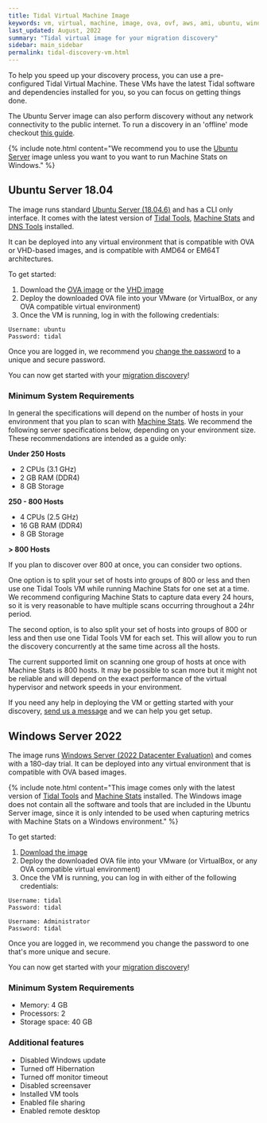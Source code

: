 ```yaml
---
title: Tidal Virtual Machine Image
keywords: vm, virtual, machine, image, ova, ovf, aws, ami, ubuntu, windows, server, vmware, virtualbox
last_updated: August, 2022
summary: "Tidal virtual image for your migration discovery"
sidebar: main_sidebar
permalink: tidal-discovery-vm.html
---
```


To help you speed up your discovery process, you can use a pre-configured Tidal Virtual Machine. These VMs have the latest Tidal software and dependencies installed for you, so you can focus on getting things done.

The Ubuntu Server image can also perform discovery without any network connectivity to the public internet. To run a discovery in an 'offline' mode checkout [this guide](https://guides.tidal.cloud/tidal-offline.html).

{% include note.html content="We recommend you to use the [Ubuntu Server](#ubuntu-server-1804) image unless you want to you want to run Machine Stats on Windows." %}

## Ubuntu Server 18.04

The image runs standard [Ubuntu Server (18.04.6)](https://cdimage.ubuntu.com/ubuntu/releases/18.04.6/release/) and has a CLI only interface. It comes with the latest version of [Tidal Tools](https://tidalcloud.com/tidal-tools/), [Machine Stats](https://pypi.org/project/machine-stats/) and [DNS Tools](https://dnstools.ninja/) installed.

It can be deployed into any virtual environment that is compatible with OVA or VHD-based images, and is compatible with AMD64 or EM64T architectures.

To get started:

1. Download the [OVA image](https://d2ny8m13pxxvfx.cloudfront.net/tidal-ubuntu-18-04-server-amd64.ova) or the [VHD image](https://d2ny8m13pxxvfx.cloudfront.net/tidal-ubuntu-server-18-04-amd64-hyperv-disk.vhd)
2. Deploy the downloaded OVA file into your VMware (or VirtualBox, or any OVA compatible virtual environment)
3. Once the VM is running, log in with the following credentials:

```text
Username: ubuntu
Password: tidal
```

Once you are logged in, we recommend you [change the password](https://www.tomshardware.com/how-to/change-passwords-in-linux) to a unique and secure password.

You can now get started with your [migration discovery](/index.html)!

### Minimum System Requirements

In general the specifications will depend on the number of hosts in your environment that you plan to scan with [Machine Stats](/machine_stats.html). We recommend the following server specifications below, depending on your environment size. These recommendations are intended as a guide only:

__Under 250 Hosts__

- 2 CPUs (3.1 GHz)
- 2 GB RAM (DDR4)
- 8 GB Storage

__250 - 800 Hosts__

- 4 CPUs (2.5 GHz)
- 16 GB RAM (DDR4)
- 8 GB Storage

__> 800 Hosts__

If you plan to discover over 800 at once, you can consider two options.

One option is to split your set of hosts into groups of 800 or less and then use one Tidal Tools VM while running Machine Stats for one set at a time. We recommend configuring Machine Stats to capture data every 24 hours, so it is very reasonable to have multiple scans occurring throughout a 24hr period.

The second option, is to also split your set of hosts into groups of 800 or less and then use one Tidal Tools VM for each set. This will allow you to run the discovery concurrently at the same time across all the hosts.

The current supported limit on scanning one group of hosts at once with Machine Stats is 800 hosts. It may be possible to scan more but it might not be reliable and will depend on the exact performance of the virtual hypervisor and network speeds in your environment.

If you need any help in deploying the VM or getting started with your discovery, [send us a message](mailto:support@tidalcloud.com) and we can help you get setup.

## Windows Server 2022

The image runs [Windows Server (2022 Datacenter Evaluation)](https://www.microsoft.com/en-us/evalcenter/evaluate-windows-server-2022) and comes with a 180-day trial. It can be deployed into any virtual environment that is compatible with OVA based images.

{% include note.html content="This image comes only with the latest version of
[Tidal Tools](https://tidalcloud.com/tidal-tools/) and [Machine Stats](https://pypi.org/project/machine-stats/)
installed. The Windows image does not contain all the software and tools that are included in the Ubuntu Server image,
since it is only intended to be used when capturing metrics with Machine Stats on a Windows environment." %}

To get started:

1. [Download the image](https://d2ny8m13pxxvfx.cloudfront.net/tidal-windows-server-2022.ova)
2. Deploy the downloaded OVA file into your VMware (or VirtualBox, or any OVA compatible virtual environment)
3. Once the VM is running, you can log in with either of the following credentials:

```text
Username: tidal
Password: tidal
```

```text
Username: Administrator
Password: tidal
```

Once you are logged in, we recommend you change the password to one that's more unique and secure.

You can now get started with your [migration discovery](/index.html)!

### Minimum System Requirements

- Memory: 4 GB
- Processors: 2
- Storage space: 40 GB

### Additional features

- Disabled Windows update
- Turned off Hibernation
- Turned off monitor timeout
- Disabled screensaver
- Installed VM tools
- Enabled file sharing
- Enabled remote desktop
